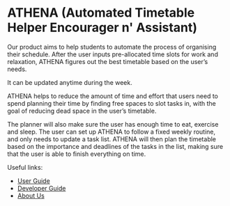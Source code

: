 # ATHENA (Automated Timetable Helper Encourager n' Assistant)

Our product aims to help students to automate the process of organising their schedule. After the user inputs pre-allocated time slots for work and relaxation, ATHENA figures out the best timetable based on the user’s needs.

It can be updated anytime during the week.

ATHENA helps to reduce the amount of time and effort that users need to spend planning their time by finding free spaces to slot tasks in, with the goal of reducing dead space in the user’s timetable. 

The planner will also make sure the user has enough time to eat, exercise and sleep. The user can set up ATHENA to follow a fixed weekly routine, and only needs to update a task list. ATHENA will then plan the timetable based on the importance and deadlines of the tasks in the list, making sure that the user is able to finish everything on time.

Useful links:
* [User Guide](UserGuide.md)
* [Developer Guide](DeveloperGuide.md)
* [About Us](AboutUs.md)
